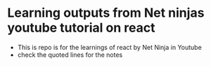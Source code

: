 # Learning outputs from Net ninjas youtube tutorial on react

- This is repo is for the learnings of react by Net Ninja in Youtube
- check the quoted lines for the notes